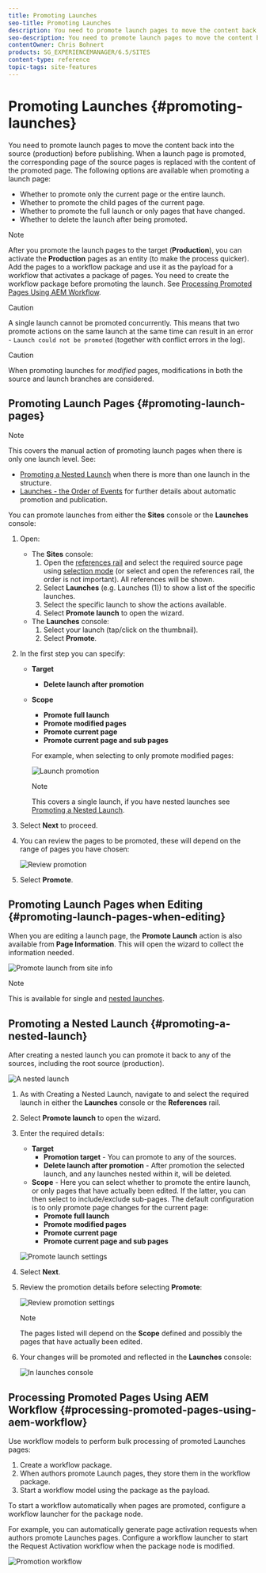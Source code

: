 ```yaml
---
title: Promoting Launches
seo-title: Promoting Launches
description: You need to promote launch pages to move the content back into the source (production) before publishing. 
seo-description: You need to promote launch pages to move the content back into the source (production) before publishing. 
contentOwner: Chris Bohnert
products: SG_EXPERIENCEMANAGER/6.5/SITES
content-type: reference
topic-tags: site-features
---
```


# Promoting Launches {#promoting-launches}

You need to promote launch pages to move the content back into the source (production) before publishing. When a launch page is promoted, the corresponding page of the source pages is replaced with the content of the promoted page. The following options are available when promoting a launch page:

* Whether to promote only the current page or the entire launch.
* Whether to promote the child pages of the current page.
* Whether to promote the full launch or only pages that have changed.
* Whether to delete the launch after being promoted.

>[!NOTE]
>
>After you promote the launch pages to the target (**Production**), you can activate the **Production** pages as an entity (to make the process quicker). Add the pages to a workflow package and use it as the payload for a workflow that activates a package of pages. You need to create the workflow package before promoting the launch. See [Processing Promoted Pages Using AEM Workflow](#processing-promoted-pages-using-aem-workflow).

>[!CAUTION]
>
>A single launch cannot be promoted concurrently. This means that two promote actions on the same launch at the same time can result in an error - `Launch could not be promoted` (together with conflict errors in the log).

>[!CAUTION]
>
>When promoting launches for *modified* pages, modifications in both the source and launch branches are considered.

## Promoting Launch Pages {#promoting-launch-pages}

>[!NOTE]
>
>This covers the manual action of promoting launch pages when there is only one launch level. See:
>
>* [Promoting a Nested Launch](#promoting-a-nested-launch) when there is more than one launch in the structure.
>* [Launches - the Order of Events](/help/sites-cloud/authoring/launches/launches.md#launches-the-order-of-events) for further details about automatic promotion and publication.
>

You can promote launches from either the **Sites** console or the **Launches** console:

1. Open:
   * The **Sites** console:
     1. Open the [references rail](/help/sites-cloud/authoring/fundamentals/environment-tools.md#showing-page-references) and select the required source page using [selection mode](/help/sites-cloud/authoring/getting-started/basic-handling.md) (or select and open the references rail, the order is not important). All references will be shown.
     1. Select **Launches** (e.g. Launches (1)) to show a list of the specific launches.
     1. Select the specific launch to show the actions available.
     1. Select **Promote launch** to open the wizard.
   * The **Launches** console:
     1. Select your launch (tap/click on the thumbnail).
     1. Select **Promote**.
1. In the first step you can specify:
    * **Target**
      * **Delete launch after promotion**
    * **Scope**
      * **Promote full launch**
      * **Promote modified pages**
      * **Promote current page**
      * **Promote current page and sub pages**

      For example, when selecting to only promote modified pages:

      ![Launch promotion](/help/sites-cloud/authoring/assets/launches-promote.png)

      >[!NOTE]
      >
      >This covers a single launch, if you have nested launches see [Promoting a Nested Launch](#promoting-a-nested-launch).
1. Select **Next** to proceed.
1. You can review the pages to be promoted, these will depend on the range of pages you have chosen:

   ![Review promotion](/help/sites-cloud/authoring/assets/launches-promote-review.png)

1. Select **Promote**.

## Promoting Launch Pages when Editing {#promoting-launch-pages-when-editing}

When you are editing a launch page, the **Promote Launch** action is also available from **Page Information**. This will open the wizard to collect the information needed.

![Promote launch from site info](/help/sites-cloud/authoring/assets/launches-promote-page-info.png)

>[!NOTE]
>
>This is available for single and [nested launches](#promoting-a-nested-launch).

## Promoting a Nested Launch {#promoting-a-nested-launch}

After creating a nested launch you can promote it back to any of the sources, including the root source (production).

![A nested launch](/help/sites-cloud/authoring/assets/launches-promoting-nested.png)

1. As with Creating a Nested Launch, navigate to and select the required launch in either the **Launches** console or the **References** rail.
1. Select **Promote launch** to open the wizard.  
1. Enter the required details:
   * **Target**
     * **Promotion target** - You can promote to any of the sources.
     * **Delete launch after promotion** - After promotion the selected launch, and any launches nested within it, will be deleted.
   * **Scope** - Here you can select whether to promote the entire launch, or only pages that have actually been edited. If the latter, you can then select to include/exclude sub-pages. The default configuration is to only promote page changes for the current page:
      * **Promote full launch**
      * **Promote modified pages**
      * **Promote current page**
      * **Promote current page and sub pages**

   ![Promote launch settings](/help/sites-cloud/authoring/assets/launches-promote-settings.png)

1. Select **Next**.
1. Review the promotion details before selecting **Promote**:

   ![Review promotion settings](/help/sites-cloud/authoring/assets/launches-promote-review-2.png)

   >[!NOTE]
   >
   >The pages listed will depend on the **Scope** defined and possibly the pages that have actually been edited.

1. Your changes will be promoted and reflected in the **Launches** console:

   ![In launches console](/help/sites-cloud/authoring/assets/launches-console.png)

## Processing Promoted Pages Using AEM Workflow {#processing-promoted-pages-using-aem-workflow}

Use workflow models to perform bulk processing of promoted Launches pages:

1. Create a workflow package.
1. When authors promote Launch pages, they store them in the workflow package.
1. Start a workflow model using the package as the payload.

To start a workflow automatically when pages are promoted, configure a workflow launcher for the package node. <!--To start a workflow automatically when pages are promoted, [configure a workflow launcher](/help/sites-administering/workflows-starting.md#workflows-launchers) for the package node.-->

For example, you can automatically generate page activation requests when authors promote Launches pages. Configure a workflow launcher to start the Request Activation workflow when the package node is modified.

![Promotion workflow](/help/sites-cloud/authoring/assets/launches-create-workflow.png)
